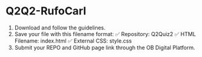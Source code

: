 # Q2Q2-RufoCarl
1. Download and follow the guidelines.
2. Save your file with this filename format:
      ✅ Repository: Q2Quiz2
      ✅ HTML Filename: index.html
      ✅ External CSS: style.css
3. Submit your REPO and GitHub page link through the OB Digital Platform.
